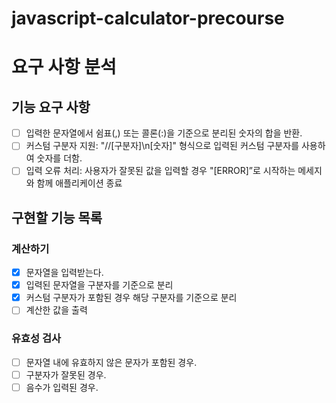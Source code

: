 # javascript-calculator-precourse

# 요구 사항 분석

## 기능 요구 사항

- [ ] 입력한 문자열에서 쉼표(,) 또는 콜론(:)을 기준으로 분리된 숫자의 합을 반환.
- [ ] 커스텀 구분자 지원: "//[구분자]\n[숫자]" 형식으로 입력된 커스텀 구분자를 사용하여 숫자를 더함.
- [ ] 입력 오류 처리: 사용자가 잘못된 값을 입력할 경우 "[ERROR]”로 시작하는 메세지와 함께 애플리케이션 종료

## 구현할 기능 목록

### 계산하기

- [x] 문자열을 입력받는다.
- [x] 입력된 문자열을 구분자를 기준으로 분리
- [x] 커스텀 구분자가 포함된 경우 해당 구분자를 기준으로 분리
- [ ] 계산한 값을 출력

### 유효성 검사

- [ ] 문자열 내에 유효하지 않은 문자가 포함된 경우.
- [ ] 구분자가 잘못된 경우.
- [ ] 음수가 입력된 경우.

